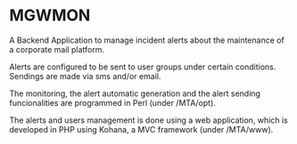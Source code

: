 MGWMON
======

A Backend Application to manage incident alerts about the maintenance of a corporate mail platform.

Alerts are configured to be sent to user groups under certain conditions. Sendings are made via sms and/or email. 

The monitoring, the alert automatic generation and the alert sending funcionalities are programmed in Perl (under /MTA/opt).

The alerts and users management is done using a web application, which is developed in PHP using Kohana, a MVC framework (under /MTA/www).
